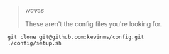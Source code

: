 > *waves*
>
> These aren't the config files you're looking for.


```
git clone git@github.com:kevinms/config.git
./config/setup.sh
```

